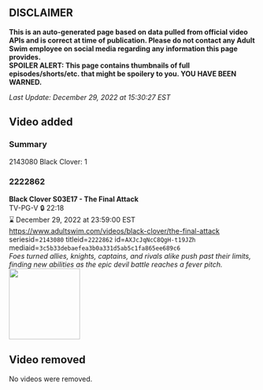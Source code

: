 ## DISCLAIMER
**This is an auto-generated page based on data pulled from official video APIs and is correct at time of publication. Please do not contact any Adult Swim employee on social media regarding any information this page provides.**  
**SPOILER ALERT: This page contains thumbnails of full episodes/shorts/etc. that might be spoilery to you. YOU HAVE BEEN WARNED.**  

_Last Update: December 29, 2022 at 15:30:27 EST_
## Video added
### Summary
2143080 Black Clover: 1  
### 2222862
**Black Clover S03E17 - The Final Attack**  
TV-PG-V 🔒 22:18  
⌛ December 29, 2022 at 23:59:00 EST  
https://www.adultswim.com/videos/black-clover/the-final-attack  
seriesid=`2143080` titleid=`2222862` id=`AXJcJqNcC8QgH-t19JZh` mediaid=`3c5b33debaefea3b0a331d5ab5c1fa865ee689c6`  
_Foes turned allies, knights, captains, and rivals alike push past their limits, finding new abilities as the epic devil battle reaches a fever pitch._  
<a href="https://media.cdn.adultswim.com/uploads/20200528/thumbnails/2_205281236172-BlackClover_119.jpg"><img src="https://media.cdn.adultswim.com/uploads/20200528/thumbnails/2_205281236172-BlackClover_119.jpg" height="144px" /></a>
## Video removed
No videos were removed.  
